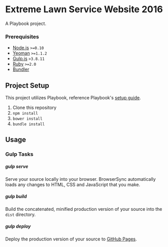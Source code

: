 # Extreme Lawn Service Website 2016

A Playbook project.

### Prerequisites
- [Node.js](https://nodejs.org) `>=0.10`
- [Yeoman](http://yeoman.io/learning/index.html) `>=1.1.2`
- [Gulp.js](http://gulpjs.com) `>3.8.11`
- [Ruby](https://rvm.io/rvm/install) `>=2.0`
- [Bundler](http://bundler.io/#getting-started)

## Project Setup
This project utilizes Playbook, reference Playbook's [setup guide](https://github.com/centresource/generator-playbook#get-started).

1. Clone this repository
2. `npm install`
3. `bower install`
4. `bundle install`

## Usage

### Gulp Tasks
##### gulp serve
Serve your source locally into your browser. BrowserSync automatically loads any changes to HTML, CSS and JavaScript that you make.

##### gulp build
Build the concatenated, minified production version of your source into the `dist` directory.

##### gulp deploy
Deploy the production version of your source to [GitHub Pages](http://pages.github.com/).
